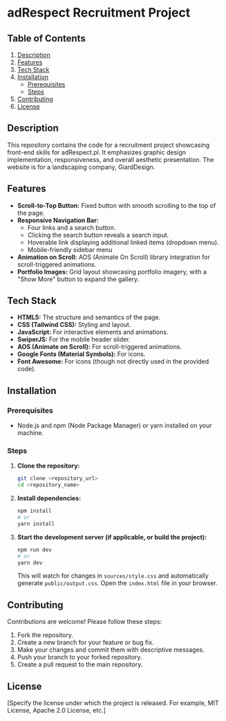 # adRespect Recruitment Project

## Table of Contents

1.  [Description](#description)
2.  [Features](#features)
3.  [Tech Stack](#tech-stack)
4.  [Installation](#installation)
    *   [Prerequisites](#prerequisites)
    *   [Steps](#steps)
5.  [Contributing](#contributing)
6.  [License](#license)

## Description

This repository contains the code for a recruitment project showcasing front-end skills for adRespect.pl. It emphasizes graphic design implementation, responsiveness, and overall aesthetic presentation.  The website is for a landscaping company, GiardDesign.

## Features

*   **Scroll-to-Top Button:** Fixed button with smooth scrolling to the top of the page.
*   **Responsive Navigation Bar:**
    *   Four links and a search button.
    *   Clicking the search button reveals a search input.
    *   Hoverable link displaying additional linked items (dropdown menu).
    *   Mobile-friendly sidebar menu
*   **Animation on Scroll:** AOS (Animate On Scroll) library integration for scroll-triggered animations.
*   **Portfolio Images:** Grid layout showcasing portfolio imagery, with a "Show More" button to expand the gallery.

## Tech Stack

*   **HTML5:**  The structure and semantics of the page.
*   **CSS (Tailwind CSS):** Styling and layout.
*   **JavaScript:** For interactive elements and animations.
*   **SwiperJS:**  For the mobile header slider.
*   **AOS (Animate on Scroll):**  For scroll-triggered animations.
*   **Google Fonts (Material Symbols):** For icons.
*   **Font Awesome:** For icons (though not directly used in the provided code).

## Installation

### Prerequisites

*   Node.js and npm (Node Package Manager) or yarn installed on your machine.

### Steps

1.  **Clone the repository:**
    ```bash
    git clone <repository_url>
    cd <repository_name>
    ```

2.  **Install dependencies:**
    ```bash
    npm install
    # or
    yarn install
    ```

3.  **Start the development server (if applicable, or build the project):**
    ```bash
    npm run dev
    # or
    yarn dev
    ```
    This will watch for changes in `sources/style.css` and automatically generate `public/output.css`. Open the `index.html` file in your browser.

## Contributing

Contributions are welcome! Please follow these steps:

1.  Fork the repository.
2.  Create a new branch for your feature or bug fix.
3.  Make your changes and commit them with descriptive messages.
4.  Push your branch to your forked repository.
5.  Create a pull request to the main repository.

## License

[Specify the license under which the project is released.  For example, MIT License, Apache 2.0 License, etc.]
```
